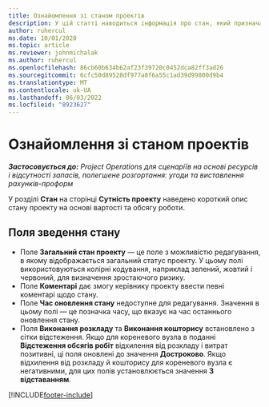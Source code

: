 ```yaml
---
title: Ознайомлення зі станом проектів
description: У цій статті наводиться інформація про стан, який призначається проектам у Dynamics 365 Project Operations.
author: ruhercul
ms.date: 10/01/2020
ms.topic: article
ms.reviewer: johnmichalak
ms.author: ruhercul
ms.openlocfilehash: 86cb60b634b62af23f39720c0452dca82ff3ad26
ms.sourcegitcommit: 6cfc50d89528df977a8f6a55c1ad39d99800d9b4
ms.translationtype: MT
ms.contentlocale: uk-UA
ms.lasthandoff: 06/03/2022
ms.locfileid: "8923627"
---
```

# <a name="understand-project-status"></a>Ознайомлення зі станом проектів

_**Застосовується до:** Project Operations для сценаріїв на основі ресурсів і відсутності запасів, полегшене розгортання: угоди та виставлення рахунків-проформ_


У розділі **Стан** на сторінці **Сутність проекту** наведено короткий опис стану проекту на основі вартості та обсягу роботи.


## <a name="status-summary-fields"></a>Поля зведення стану

- Поле **Загальний стан проекту** — це поле з можливістю редагування, в якому відображається загальний статус проекту. У цьому полі використовуються колірні кодування, наприклад зелений, жовтий і червоний, для визначення зростаючого ризику. 
- Поле **Коментарі** дає змогу керівнику проекту ввести певні коментарі щодо стану. 
- Поле **Час оновлення стану** недоступне для редагування. Значення в цьому полі — це позначка часу, що вказує на час останнього оновлення стану.
- Поля **Виконання розкладу** та **Виконання кошторису** встановлено з сітки відстеження. Якщо для кореневого вузла в поданні **Відстеження обсягів робіт** відхилення від розкладу і витрат позитивні, ці поля оновлені до значення **Достроково**. Якщо відхилення від розкладу й кошторису для кореневого вузла є негативними, для цих полів установлюється значення **З відставанням**.


[!INCLUDE[footer-include](../includes/footer-banner.md)]